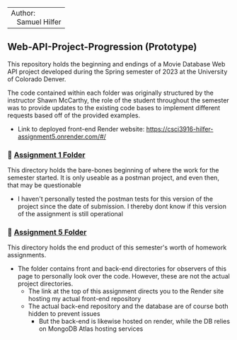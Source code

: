 
<table>
  <tr>
    <td>Author:<br>
      &nbsp;&nbsp;&nbsp;Samuel Hilfer</td>
  </tr>
</table>

##  Web-API-Project-Progression (Prototype)

This repository holds the beginning and endings of a Movie Database Web API project developed during the Spring semester of 2023 at the University of Colorado Denver.

The code contained within each folder was originally structured by the instructor Shawn McCarthy, the role of the student throughout the semester was to provide updates to the existing code bases to implement different requests based off of the provided examples.

- Link to deployed front-end Render website: https://csci3916-hilfer-assignment5.onrender.com/#/

### 📂 [Assignment 1 Folder](https://github.com/GrowingPaigns/Web-API-Project-Progression/tree/main/Assignment%201)

This directory holds the bare-bones beginning of where the work for the semester started. It is only useable as a postman project, and even then, that may be questionable 
- I haven't personally tested the postman tests for this version of the project since the date of submission. I thereby dont know if this version of the assignment is still operational

### 📂 [Assignment 5 Folder](https://github.com/GrowingPaigns/Web-API-Project-Progression/tree/main/Assignment%205) 

This directory holds the end product of this semester's worth of homework assignments.
- The folder contains front and back-end directories for observers of this page to personally look over the code. However, these are not the actual project directories.
    - The link at the top of this assignment directs you to the Render site hosting my actual front-end repository 
    - The actual back-end repository and the database are of course both hidden to prevent issues
        - But the back-end is likewise hosted on render, while the DB relies on MongoDB Atlas hosting services
